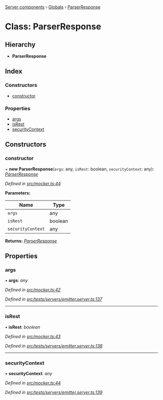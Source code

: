 [Server components](../README.md) › [Globals](../globals.md) › [ParserResponse](parserresponse.md)

# Class: ParserResponse

## Hierarchy

* **ParserResponse**

## Index

### Constructors

* [constructor](parserresponse.md#constructor)

### Properties

* [args](parserresponse.md#args)
* [isRest](parserresponse.md#isrest)
* [securityContext](parserresponse.md#securitycontext)

## Constructors

###  constructor

\+ **new ParserResponse**(`args`: any, `isRest`: boolean, `securityContext`: any): *[ParserResponse](parserresponse.md)*

*Defined in [src/mocker.ts:44](https://github.com/nodulusteam/methodus.dev/blob/a3e1495/modules/platform/server/src/mocker.ts#L44)*

**Parameters:**

Name | Type |
------ | ------ |
`args` | any |
`isRest` | boolean |
`securityContext` | any |

**Returns:** *[ParserResponse](parserresponse.md)*

## Properties

###  args

• **args**: *any*

*Defined in [src/mocker.ts:42](https://github.com/nodulusteam/methodus.dev/blob/a3e1495/modules/platform/server/src/mocker.ts#L42)*

*Defined in [src/tests/servers/emitter.server.ts:137](https://github.com/nodulusteam/methodus.dev/blob/a3e1495/modules/platform/server/src/tests/servers/emitter.server.ts#L137)*

___

###  isRest

• **isRest**: *boolean*

*Defined in [src/mocker.ts:43](https://github.com/nodulusteam/methodus.dev/blob/a3e1495/modules/platform/server/src/mocker.ts#L43)*

*Defined in [src/tests/servers/emitter.server.ts:138](https://github.com/nodulusteam/methodus.dev/blob/a3e1495/modules/platform/server/src/tests/servers/emitter.server.ts#L138)*

___

###  securityContext

• **securityContext**: *any*

*Defined in [src/mocker.ts:44](https://github.com/nodulusteam/methodus.dev/blob/a3e1495/modules/platform/server/src/mocker.ts#L44)*

*Defined in [src/tests/servers/emitter.server.ts:139](https://github.com/nodulusteam/methodus.dev/blob/a3e1495/modules/platform/server/src/tests/servers/emitter.server.ts#L139)*
